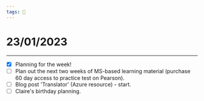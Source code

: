 ```yaml
---
tags: 📆
---
```


# 23/01/2023
---

- [x] Planning for the week!
- [ ] Plan out the next two weeks of MS-based learning material (purchase 60 day access to practice test on Pearson).
- [ ] Blog post 'Translator' (Azure resource) - start.
- [ ] Claire's birthday planning.